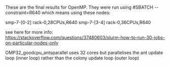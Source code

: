 These are the final results for OpenMP. They were run using #SBATCH --constraint=R640 which means using these nodes:

smp-7-[0-2]          rack-0,28CPUs,R640 
smp-7-[3-4]          rack-0,36CPUs,R640 

see here for more info: https://stackoverflow.com/questions/37480603/slurm-how-to-run-30-jobs-on-particular-nodes-only

OMP32_goodcpu_antsparallel uses 32 cores but parallelises the ant update loop (inner loop) rather than
the colony update loop (outer loop)